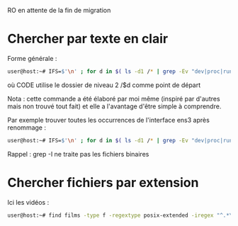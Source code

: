 RO en attente de la fin de migration









































# Chercher par texte en clair

Forme générale :
```sh
user@host:~# IFS=$'\n' ; for d in $( ls -d1 /* | grep -Ev "dev|proc|run|sys" ) ; do CODE ; done ; unset IFS
```
où CODE utilise le dossier de niveau 2 /$d comme point de départ

Nota : cette commande a été élaboré par moi même (inspiré par d'autres mais non trouvé tout fait) et elle a l'avantage d'être simple à comprendre.

Par exemple trouver toutes les occurrences de l'interface ens3 après renommage :
```sh
user@host:~# IFS=$'\n' ; for d in $( ls -d1 /* | grep -Ev "dev|proc|run|sys" ) ; do grep -Ir ens3 $d ; done ; unset IFS
```
Rappel :  grep -I ne traite pas les fichiers binaires

# Chercher fichiers par extension

Ici les vidéos :
```sh
user@host:~# find films -type f -regextype posix-extended -iregex "^.*\.(mp4|flv|wmv|avi|mp?g|mov|m4v)$"
```
